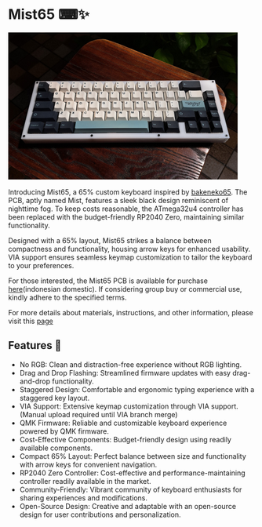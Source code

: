 
# Mist65 ⌨✨

<img src='https://github.com/naaeell/mist65/blob/main/mist65/pictures/keyboard.png'>


Introducing Mist65, a 65% custom keyboard inspired by [bakeneko65](https://github.com/kkatano/bakeneko-65). The PCB, aptly named Mist, features a sleek black design reminiscent of nighttime fog. To keep costs reasonable, the ATmega32u4 controller has been replaced with the budget-friendly RP2040 Zero, maintaining similar functionality.

Designed with a 65% layout, Mist65 strikes a balance between compactness and functionality, housing arrow keys for enhanced usability. VIA support ensures seamless keymap customization to tailor the keyboard to your preferences.

For those interested, the Mist65 PCB is available for purchase [here](https://www.tokopedia.com/applemontea)(indonesian domestic). If considering group buy or commercial use, kindly adhere to the specified terms.


For more details about materials, instructions, and other information, please visit this [page](https://github.com/naaeell/Mist65/blob/main/mist65/README.md)

## Features 🔮

- No RGB: Clean and distraction-free experience without RGB lighting.
- Drag and Drop Flashing: Streamlined firmware updates with easy drag-and-drop functionality.
- Staggered Design: Comfortable and ergonomic typing experience with a staggered key layout.
- VIA Support: Extensive keymap customization through VIA support. (Manual upload required until VIA branch merge)
- QMK Firmware: Reliable and customizable keyboard experience powered by QMK firmware.
- Cost-Effective Components: Budget-friendly design using readily available components.
- Compact 65% Layout: Perfect balance between size and functionality with arrow keys for convenient navigation.
- RP2040 Zero Controller: Cost-effective and performance-maintaining controller readily available in the market.
- Community-Friendly: Vibrant community of keyboard enthusiasts for sharing experiences and modifications.
- Open-Source Design: Creative and adaptable with an open-source design for user contributions and personalization.
